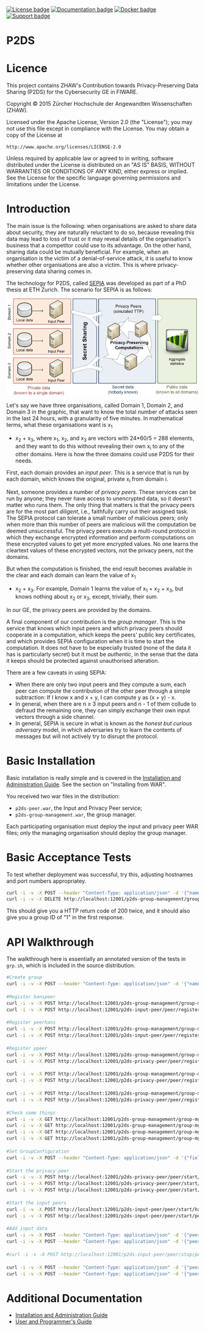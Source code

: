 [![License badge](https://img.shields.io/badge/license-Apache%202.0-blue.svg)](http://www.apache.org/licenses/LICENSE-2.0)
[![Documentation badge](https://img.shields.io/badge/docs-latest-green.svg)](http://cybercaptor.readthedocs.org/projects/cybercaptor-p2ds/en/latest/)
[![Docker badge](https://img.shields.io/badge/docker-latest-blue.svg)](https://github.com/fiware-cybercaptor/cybercaptor-P2DS/tree/master/p2ds/docker)
[![Support badge]( https://img.shields.io/badge/support-issues-yellowgreen.svg)](https://github.com/fiware-cybercaptor/cybercaptor-P2DS/issues)

P2DS
====

# Licence

This project contains ZHAW's Contribution towards Privacy-Preserving
Data Sharing (P2DS) for the Cybersecurity GE in FIWARE.

Copyright &copy; 2015 Zürcher Hochschule der Angewandten Wissenschaften
(ZHAW).

Licensed under the Apache License, Version 2.0 (the "License");
you may not use this file except in compliance with the License.
You may obtain a copy of the License at

    http://www.apache.org/licenses/LICENSE-2.0

Unless required by applicable law or agreed to in writing, software
distributed under the License is distributed on an "AS IS" BASIS,
WITHOUT WARRANTIES OR CONDITIONS OF ANY KIND, either express or implied.
See the License for the specific language governing permissions and
limitations under the License.

# Introduction

The main issue is the following: when organisations are asked to share
data about security, they are naturally reluctant to do so, because
revealing this data may lead to loss of trust or it may reveal details
of the organisation's business that a competitor could use to its
advantage.  On the other hand, sharing data could be mutually
beneficial. For example, when an organisation is the victim of a
denial-of-service attack, it is useful to know whether other
organisations are also a victim. This is where privacy-preserving data
sharing comes in.

The technology for P2DS, called [SEPIA](http://www.sepia.ee.ethz.ch/)
was developed as part of a PhD thesis at ETH Zurich. The scenario for
SEPIA is as follows:

![Scenario](docs/scenario_small.png)

Let's say we have three organisations, called Domain 1, Domain 2, and
Domain 3 in the graphic, that want to know the total number of attacks
seen in the last 24 hours, with a granularity of five minutes. In
mathematical terms, what these organisations want is x<sub>1</sub>
+ x<sub>2</sub> + x<sub>3</sub>, where x<sub>1</sub>, x<sub>2</sub>,
and x<sub>3</sub> are vectors with 24*60/5 = 288 elements, and they
want to do this without revealing their own x<sub>i</sub> to any of the
other domains. Here is how the three domains could use P2DS for their
needs.

First, each domain provides an *input peer*. This is a service that is
run by each domain, which knows the original, private x<sub>i</sub> from
domain i.

Next, someone provides a number of *privacy peers*. These services can be
run by anyone; they never have access to unencrypted data, so it doesn't
matter who runs them. The only thing that matters is that the privacy peers
are for the most part *diligent*, i.e., faithfully carry out their assigned
task. The SEPIA protocol can tolerate a small number of malicious peers;
only when more than this number of peers are malicious will the computation
be deemed unsuccessful. The privacy peers execute a multi-round protocol
in which they exchange encrypted information and perform computations on these encrypted values to get yet more encrypted values.  No one learns the cleartext
values of these encrypted vectors, not the privacy peers, not the domains.

But when the computation is finished, the end result becomes available
in the clear and each domain can learn the value of x<sub>1</sub>
+ x<sub>2</sub> + x<sub>3</sub>. For example, Domain 1 learns the value of
x<sub>1</sub> + x<sub>2</sub> + x<sub>3</sub>, but knows nothing about
x<sub>2</sub> or x<sub>3</sub>, except, trivially, their sum.

In our GE, the privacy peers are provided by the domains.

A final component of our contribution is the *group manager*. This is the
service that knows which input peers and which privacy peers should cooperate
in a computation, which keeps the peers' public key certificates, and which
provides SEPIA configuration when it is time to start the computation. It
does not have to be especially trusted (none of the data it has is particularly
secret) but it must be *authentic*, in the sense that the data it keeps should
be protected against unauthorised alteration.

There are a few caveats in using SEPIA:

* When there are only two input peers and they compute a sum, each peer can
  compute the contribution of the other peer through a simple subtraction:
  If I know x and x + y, I can compute y as (x + y) - x.
* In general, when there are n &ge; 3 input peers and n - 1 of them collude to
  defraud the remaining one, they can simply exchange their own input vectors
  through a side channel.
* In general, SEPIA is secure in what is known as the *honest but curious
  adversary* model, in which adversaries try to learn the contents of messages
  but will not actively try to disrupt the protocol.

# Basic Installation

Basic installation is really simple and is covered in the
[Installation and Administration Guide](installation-guide.md). See the section on "Installing from WAR".


You received two war files in the distribution:

* `p2ds-peer.war`, the Input and Privacy Peer service;
* `p2ds-group-management.war`, the group manager.

Each participating organisation must deploy the input and privacy peer
WAR files; only the managing organisation should deploy the group
manager.


# Basic Acceptance Tests

To test whether deployment was successful, try this, adjusting
hostnames and port numbers appropriatey.

```bash
curl -i -v -X POST --header "Content-Type: application/json" -d '{"name":"huhu"}' http://localhost:12001/p2ds-group-management/group-mgmt/group?adminKey=default-admin-key
curl -i -v -X DELETE http://localhost:12001/p2ds-group-management/group-mgmt/group/1?adminKey=default-admin-key
```

This should give you a HTTP return code of 200 twice, and it should
also give you a group ID of "1" in the first response.

# API Walkthrough

The walkthrough here is essentially an annotated version of the tests
in `grp.sh`, which is included in the source distribution.

```bash
#Create group
curl -i -v -X POST --header "Content-Type: application/json" -d '{"name":"huhu"}' http://localhost:12001/p2ds-group-management/group-mgmt/group?adminKey=default-admin-key

#Register hanspeer
curl -i -v -X POST http://localhost:12001/p2ds-group-management/group-mgmt/registration/1?adminKey=default-admin-key
curl -i -v -X POST http://localhost:12001/p2ds-input-peer/peer/register/hanspeer?registrationCode=TEST

#Register peerhans
curl -i -v -X POST http://localhost:12001/p2ds-group-management/group-mgmt/registration/1?adminKey=default-admin-key
curl -i -v -X POST http://localhost:12001/p2ds-input-peer/peer/register/peerhans?registrationCode=TEST

#Register ppeer
curl -i -v -X POST http://localhost:12001/p2ds-group-management/group-mgmt/registration/1?adminKey=default-admin-key
curl -i -v -X POST http://localhost:12001/p2ds-privacy-peer/peer/register/ppeer?registrationCode=TEST

curl -i -v -X POST http://localhost:12001/p2ds-group-management/group-mgmt/registration/1?adminKey=default-admin-key
curl -i -v -X POST http://localhost:12001/p2ds-privacy-peer/peer/register/ppeer2?registrationCode=TEST

curl -i -v -X POST http://localhost:12001/p2ds-group-management/group-mgmt/registration/1?adminKey=default-admin-key
curl -i -v -X POST http://localhost:12001/p2ds-privacy-peer/peer/register/ppeer3?registrationCode=TEST

#Check some things
curl -i -v -X GET http://localhost:12001/p2ds-group-management/group-mgmt/groupMembers/1?registrationCode=TEST
curl -i -v -X GET http://localhost:12001/p2ds-group-management/group-mgmt/groupInfo/1?registrationCode=TEST
curl -i -v -X GET http://localhost:12001/p2ds-group-management/group-mgmt/groupMembers/2?registrationCode=TEST
curl -i -v -X GET http://localhost:12001/p2ds-group-management/group-mgmt/groupInfo/2?registrationCode=TEST

#Set GroupConfiguration
curl -i -v -X POST --header "Content-Type: application/json" -d '{"field":"1013","gid":"1","maxElement":"1000","mpcProtocol":"additive","numberOfItems":"2","numberOfTimeSlots":"2"}' http://localhost:12001/p2ds-group-management/group-mgmt/configuration/1?adminKey=default-admin-key

#Start the privacy peer
curl -i -v -X POST http://localhost:12001/p2ds-privacy-peer/peer/start/ppeer/3?registrationCode=TEST
curl -i -v -X POST http://localhost:12001/p2ds-privacy-peer/peer/start/ppeer2/4?registrationCode=TEST
curl -i -v -X POST http://localhost:12001/p2ds-privacy-peer/peer/start/ppeer3/5?registrationCode=TEST

#Start the input peers
curl -i -v -X POST http://localhost:12001/p2ds-input-peer/peer/start/hanspeer/1?registrationCode=TEST
curl -i -v -X POST http://localhost:12001/p2ds-input-peer/peer/start/peerhans/2?registrationCode=TEST

#Add input data
curl -i -v -X POST --header "Content-Type: application/json" -d '{"peerName":"hanspeer","data":"1;3"}' http://localhost:12001/p2ds-input-peer/peer/input?registrationCode=TEST
curl -i -v -X POST --header "Content-Type: application/json" -d '{"peerName":"hanspeer","data":"4;5"}' http://localhost:12001/p2ds-input-peer/peer/input?registrationCode=TEST

#curl -i -v -X POST http://localhost:12001/p2ds-input-peer/peer/stop/peerhans?registrationCode=TEST

curl -i -v -X POST --header "Content-Type: application/json" -d '{"peerName":"peerhans","data":"2;5"}' http://localhost:12001/p2ds-input-peer/peer/input?registrationCode=TEST
curl -i -v -X POST --header "Content-Type: application/json" -d '{"peerName":"peerhans","data":"3;4"}' http://localhost:12001/p2ds-input-peer/peer/input?registrationCode=TEST
```

# Additional Documentation

* [Installation and Administration Guide](docs/installation-guide.md)
* [User and Programmer's Guide](docs/user-guide.md)
